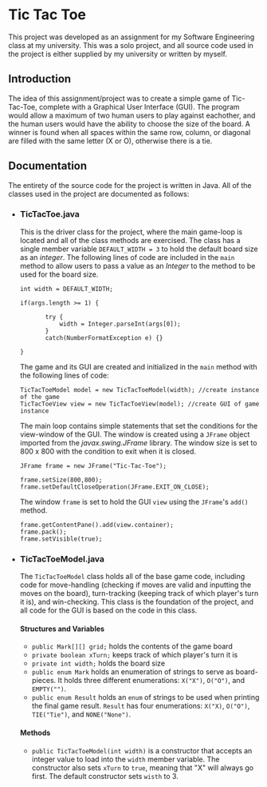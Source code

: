 # Tic Tac Toe

This project was developed as an assignment for my Software Engineering class at my university. This was a solo project, and all source code used in the project is either supplied by my university or written by myself.

## Introduction
The idea of this assignment/project was to create a simple game of Tic-Tac-Toe, complete with a Graphical User Interface (GUI). The program would allow a maximum of two human users to play against eachother, and the human users would have the ability to choose the size of the board. A winner is found when all spaces within the same row, column, or diagonal are filled with the same letter (X or O), otherwise there is a tie.

## Documentation
The entirety of the source code for the project is written in Java. All of the classes used in the project are documented as follows:
  * ### __TicTacToe.java__
   		
     This is the driver class for the project, where the main game-loop is located and all of the class methods are exercised. The class has a single member variable ```DEFAULT_WIDTH = 3``` to hold the default board size as an _integer_. The following lines of code are included in the ```main``` method to allow users to pass a value as an _Integer_ to the method to be used for the board size.
     ```
    int width = DEFAULT_WIDTH;
    
    if(args.length >= 1) {

            try {
                width = Integer.parseInt(args[0]);
            }
            catch(NumberFormatException e) {}

     }
      ```
    The game and its GUI are created and initialized in the ```main``` method with the following lines of code:
    ```
    TicTacToeModel model = new TicTacToeModel(width); //create instance of the game
    TicTacToeView view = new TicTacToeView(model); //create GUI of game instance
    ```
    The main loop contains simple statements that set the conditions for the view-window of the GUI. The window is created using a ```JFrame``` object imported from the _javax.swing.JFrame_ library. The window size is set to 800 x 800 with the condition to exit when it is closed.
    ```
    JFrame frame = new JFrame("Tic-Tac-Toe");

    frame.setSize(800,800);
    frame.setDefaultCloseOperation(JFrame.EXIT_ON_CLOSE);
    ```
     The window ```frame``` is set to hold the GUI ```view``` using the ```JFrame```'s ```add()``` method.
     ```
     frame.getContentPane().add(view.container);
     frame.pack();
     frame.setVisible(true);
     ```
  
  * ### TicTacToeModel.java
     The ```TicTacToeModel``` class holds all of the base game code, including code for move-handling (checking if moves are valid and inputting the moves on the board), turn-tracking (keeping track of which player's turn it is), and win-checking. This class is the foundation of the project, and all code for the GUI is based on the code in this class.
     #### Structures and Variables
     * ```public Mark[][] grid;``` holds the contents of the game board
     * ```private boolean xTurn;``` keeps track of which player's turn it is
     * ```private int width;``` holds the board size
     * ```public enum Mark``` holds an enumeration of strings to serve as board-pieces. It holds three different enumerations: ```X("X")```, ```O("O")```, and ```EMPTY("")```.
     * ```public enum Result``` holds an ```enum``` of strings to be used when printing the final game result. ```Result``` has four enumerations: ```X("X)```, ```O("O")```, ```TIE("Tie")```, and ```NONE("None")```.
     #### Methods
     * ```public TicTacToeModel(int width)``` is a constructor that accepts an integer value to load into the ```width``` member variable. The constructor also sets ```xTurn``` to ```true```, meaning that "X" will always go first. The default constructor sets ```wisth``` to 3.
